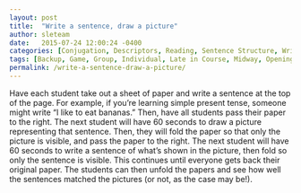 ```yaml
---
layout: post
title:  "Write a sentence, draw a picture"
author: sleteam
date:   2015-07-24 12:00:24 -0400
categories: [Conjugation, Descriptors, Reading, Sentence Structure, Writing]
tags: [Backup, Game, Group, Individual, Late in Course, Midway, Opening Activity, Paper]
permalink: /write-a-sentence-draw-a-picture/
---
```

Have each student take out a sheet of paper and write a sentence at the top of the page. For example, if you’re learning simple present tense, someone might write “I like to eat bananas.” Then, have all students pass their paper to the right. The next student will have 60 seconds to draw a picture representing that sentence. Then, they will fold the paper so that only the picture is visible, and pass the paper to the right. The next student will have 60 seconds to write a sentence of what’s shown in the picture, then fold so only the sentence is visible. This continues until everyone gets back their original paper. The students can then unfold the papers and see how well the sentences matched the pictures (or not, as the case may be!).